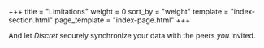 +++
title = "Limitations"
weight = 0
sort_by = "weight"
template = "index-section.html"
page_template = "index-page.html"
+++

And let *Discret* securely synchronize your data with the peers *you* invited.
